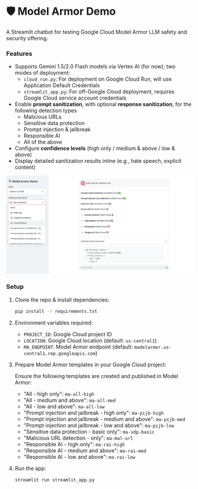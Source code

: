 # 🛡️ Model Armor Demo
A Streamlit chatbot for testing Google Cloud Model Armor LLM safety and security offering. 

### Features

- Supports Gemini 1.5/2.0 Flash models via Vertex AI (for now); two modes of deployment:
  - `cloud_run.py`: For deployment on Google Cloud Run, will use Application Default Credentials
  - `streamlit_app.py`: For off-Google Cloud deployment, requires Google Cloud service account credentials
- Enable **prompt sanitization**, with optional **response sanitization**, for the following detection types
  - Malicious URLs
  - Sensitive data protection
  - Prompt injection & jailbreak
  - Responsible AI
  - All of the above
- Configure **confidence levels** (high only / medium & above / low & above)
- Display detailed sanitization results inline (e.g., hate speech, explicit content)

![model-armor-demo](./model-armor-demo.png)

### Setup

1. Clone the repo & install dependencies:

    ```bash
    pip install -r requirements.txt
    ```

2. Environment variables required:

    - `PROJECT_ID`: Google Cloud project ID
    - `LOCATION`: Google Cloud location (default: `us-central1`)
    - `MA_ENDPOINT`: Model Armor endpoint (default: `modelarmor.us-central1.rep.googleapis.com`)

3. Prepare Model Armor templates in your Google Cloud project:

    Ensure the following templates are created and published in Model Armor:

    - "All - high only": `ma-all-high`
    - "All - medium and above": `ma-all-med`
    - "All - low and above": `ma-all-low`
    - "Prompt injection and jailbreak - high only": `ma-pijb-high`
    - "Prompt injection and jailbreak - medium and above": `ma-pijb-med`
    - "Prompt injection and jailbreak - low and above": `ma-pijb-low`
    - "Sensitive data protection - basic only": `ma-sdp-basic`
    - "Malicious URL detection - only": `ma-mal-url`
    - "Responsible AI - high only": `ma-rai-high`
    - "Responsible AI - medium and above": `ma-rai-med`
    - "Responsible AI - low and above": `ma-rai-low`

4. Run the app:

    ```bash
    streamlit run streamlit_app.py
    ```
